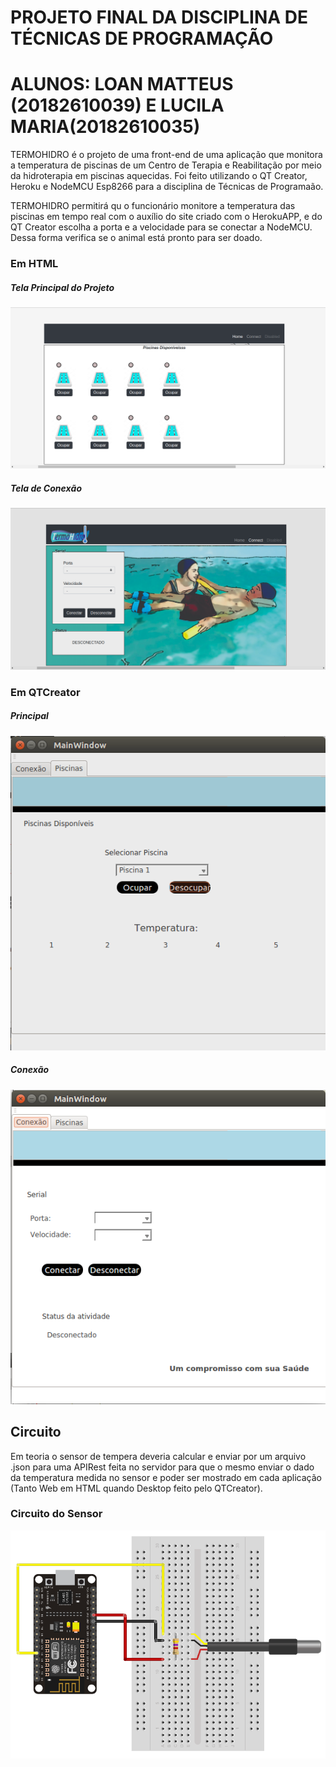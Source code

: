# PROJETO FINAL DA DISCIPLINA DE TÉCNICAS DE PROGRAMAÇÃO
# ALUNOS: LOAN MATTEUS (20182610039) E LUCILA MARIA(20182610035)

TERMOHIDRO é o projeto de uma front-end de uma aplicação que monitora a temperatura de piscinas de um Centro de Terapia e Reabilitação por meio da hidroterapia em piscinas aquecidas. Foi feito utilizando o QT Creator, Heroku e NodeMCU Esp8266 para a disciplina de Técnicas de Programaão.

TERMOHIDRO permitirá qu o funcionário monitore a temperatura das piscinas em tempo real com o auxílio do site criado com o HerokuAPP, e do QT Creator escolha a porta e a velocidade para se conectar a NodeMCU. Dessa forma verifica se o animal está pronto para ser doado.

### Em HTML
##### Tela Principal do Projeto
![Index.html1](/imgs/Index-Piscinas.png "Piscinas")

##### Tela de Conexão
![Index.html2](/imgs/Conexao.png "Conexao")

### Em QTCreator
##### Principal
![MainWindow1](/imgs/MainWindow-Piscina.png "Piscinas")

##### Conexão
![MainWindow2](/imgs/MainWindow-Conexao.png "Conexao")

## Circuito

Em teoria o sensor de tempera deveria calcular e enviar por um arquivo .json para uma APIRest feita no servidor para que o mesmo enviar o dado da temperatura medida no sensor e poder ser mostrado em cada aplicação (Tanto Web em HTML quando Desktop feito pelo QTCreator).

### Circuito do Sensor
![Sensor](/imgs/circuito.png "Sensor/Circuito")
